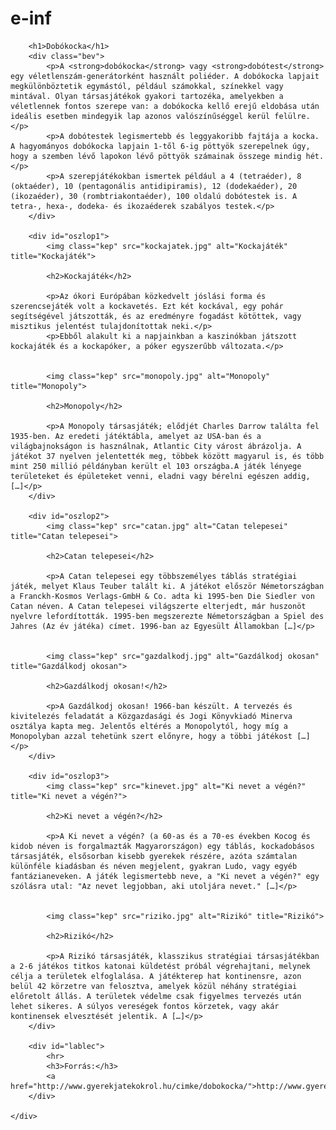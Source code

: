 # e-inf

<!DOCTYPE html>
<html lang="en">

<head>
<!-- Színek: 
		- világoskék: #f0f8ff
		- sötétkék: #00008b
		- sötétpiros: #dc143c
	 Háttérkép: "bg.png"
	 Betűtípus: Verdana
-->
<link rel="stylesheet" type="text/css" href="dkstilus.css">

<title>Dobókocka</title>

</head>
<body>

<div id="tartalom">

		<h1>Dobókocka</h1>
		<div class="bev">
			<p>A <strong>dobókocka</strong> vagy <strong>dobótest</strong> egy véletlenszám-generátorként használt poliéder. A dobókocka lapjait megkülönböztetik egymástól, például számokkal, színekkel vagy mintával. Olyan társasjátékok gyakori tartozéka, amelyekben a véletlennek fontos szerepe van: a dobókocka kellő erejű eldobása után ideális esetben mindegyik lap azonos valószínűséggel kerül felülre.</p>
			<p>A dobótestek legismertebb és leggyakoribb fajtája a kocka. A hagyományos dobókocka lapjain 1-től 6-ig pöttyök szerepelnek úgy, hogy a szemben lévő lapokon lévő pöttyök számainak összege mindig hét.</p>
			<p>A szerepjátékokban ismertek például a 4 (tetraéder), 8 (oktaéder), 10 (pentagonális antidipiramis), 12 (dodekaéder), 20 (ikozaéder), 30 (rombtriakontaéder), 100 oldalú dobótestek is. A tetra-, hexa-, dodeka- és ikozaéderek szabályos testek.</p>
		</div>

		<div id="oszlop1">
			<img class="kep" src="kockajatek.jpg" alt="Kockajáték" title="Kockajáték">

			<h2>Kockajáték</h2>

			<p>Az ókori Európában közkedvelt jóslási forma és szerencsejáték volt a kockavetés. Ezt két kockával, egy pohár segítségével játszották, és az eredményre fogadást kötöttek, vagy misztikus jelentést tulajdonítottak neki.</p>
			<p>Ebből alakult ki a napjainkban a kaszinókban játszott kockajáték és a kockapóker, a póker egyszerűbb változata.</p>


			<img class="kep" src="monopoly.jpg" alt="Monopoly" title="Monopoly">

			<h2>Monopoly</h2>

			<p>A Monopoly társasjáték; elődjét Charles Darrow találta fel 1935-ben. Az eredeti játéktábla, amelyet az USA-ban és a világbajnokságon is használnak, Atlantic City várost ábrázolja. A játékot 37 nyelven jelentették meg, többek között magyarul is, és több mint 250 millió példányban került el 103 országba.A játék lényege területeket és épületeket venni, eladni vagy bérelni egészen addig, […]</p>
		</div>

		<div id="oszlop2">
			<img class="kep" src="catan.jpg" alt="Catan telepesei" title="Catan telepesei">

			<h2>Catan telepesei</h2>

			<p>A Catan telepesei egy többszemélyes táblás stratégiai játék, melyet Klaus Teuber talált ki. A játékot először Németországban a Franckh-Kosmos Verlags-GmbH & Co. adta ki 1995-ben Die Siedler von Catan néven. A Catan telepesei világszerte elterjedt, már huszonöt nyelvre lefordították. 1995-ben megszerezte Németországban a Spiel des Jahres (Az év játéka) címet. 1996-ban az Egyesült Államokban […]</p>


			<img class="kep" src="gazdalkodj.jpg" alt="Gazdálkodj okosan" title="Gazdálkodj okosan">

			<h2>Gazdálkodj okosan!</h2>

			<p>A Gazdálkodj okosan! 1966-ban készült. A tervezés és kivitelezés feladatát a Közgazdasági és Jogi Könyvkiadó Minerva osztálya kapta meg. Jelentős eltérés a Monopolytól, hogy míg a Monopolyban azzal tehetünk szert előnyre, hogy a többi játékost […]</p>
		</div>

		<div id="oszlop3">
			<img class="kep" src="kinevet.jpg" alt="Ki nevet a végén?" title="Ki nevet a végén?">

			<h2>Ki nevet a végén?</h2>

			<p>A Ki nevet a végén? (a 60-as és a 70-es években Kocog és kidob néven is forgalmazták Magyarországon) egy táblás, kockadobásos társasjáték, elsősorban kisebb gyerekek részére, azóta számtalan különféle kiadásban és néven megjelent, gyakran Ludo, vagy egyéb fantázianeveken. A játék legismertebb neve, a "Ki nevet a végén?" egy szólásra utal: "Az nevet legjobban, aki utoljára nevet." […]</p>


			<img class="kep" src="riziko.jpg" alt="Rizikó" title="Rizikó">

			<h2>Rizikó</h2>

			<p>A Rizikó társasjáték, klasszikus stratégiai társasjátékban a 2-6 játékos titkos katonai küldetést próbál végrehajtani, melynek célja a területek elfoglalása. A játékterep hat kontinensre, azon belül 42 körzetre van felosztva, amelyek közül néhány stratégiai előretolt állás. A területek védelme csak figyelmes tervezés után lehet sikeres. A súlyos vereségek fontos körzetek, vagy akár kontinensek elvesztését jelentik. A […]</p>
		</div>

		<div id="lablec">
			<hr>
			<h3>Forrás:</h3>
			<a href="http://www.gyerekjatekokrol.hu/cimke/dobokocka/">http://www.gyerekjatekokrol.hu/cimke/dobokocka/</a> 
		</div>	
		
	</div>

</body>
</html>
